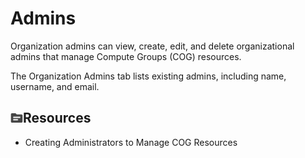 # Admins
[#dse1631294766729]: #dse1631294766729

Organization admins can view, create, edit, and delete organizational admins that manage Compute Groups (COG) resources.

The Organization Admins tab lists existing admins, including name, username, and email.

## ![img alt=“”](Images/oog1624305882178.png)Resources
[#section_N10032_N10026_N10001]: #section_N10032_N10026_N10001

-   Creating Administrators to Manage COG Resources


